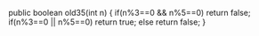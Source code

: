 public boolean old35(int n) {
if(n%3==0 && n%5==0)
return false;
if(n%3==0 || n%5==0)
return true;
else return false;
}
